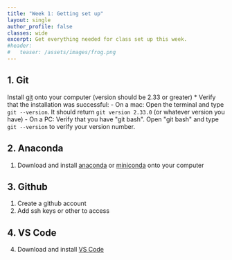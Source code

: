 ```yaml
---
title: "Week 1: Getting set up"
layout: single
author_profile: false
classes: wide
excerpt: Get everything needed for class set up this week.
#header:
#   teaser: /assets/images/frog.png  
---
```



## 1. Git
Install [git](https://git-scm.com/) onto your computer (version should be 2.33 or greater)
    * Verify that the installation was successful:
        - On a mac: Open the terminal and type `git --version`.  It should return `git version 2.33.0` (or whatever version you have)
        - On a PC: Verify that you have "git bash".  Open "git bash" and type `git --version` to verify your version number.

## 2. Anaconda 
1. Download and install [anaconda](https://www.anaconda.com/download) or [miniconda](https://docs.conda.io/en/latest/miniconda.html) onto your computer

## 3. Github
1. Create a github account
2. Add ssh keys or other to access
 
## 4. VS Code
4. Download and install [VS Code](https://code.visualstudio.com/)
